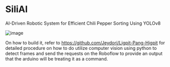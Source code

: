 # SiliAI
AI-Driven Robotic System for Efficient Chili Pepper Sorting Using YOLOv8

![image](https://github.com/user-attachments/assets/676868cd-fefd-4cec-a593-32afebeea295)

On how to build it, refer to https://github.com/Jeydori/Ligpit-Pang-Higpit for detailed procedure on how to do utilize computer vision using python to detect frames and send the requests on the Roboflow to provide an output that the arduino will be treating it as a command.
